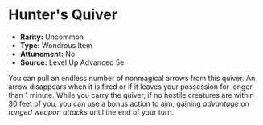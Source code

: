 # Hunter's Quiver

- **Rarity:** Uncommon
- **Type:** Wondrous Item
- **Attunement:** No
- **Source:** Level Up Advanced 5e

You can pull an endless number of nonmagical arrows from this quiver. An arrow disappears when it is fired or if it leaves your possession for longer than 1 minute. While you carry the quiver, if no hostile creatures are within 30 feet of you, you can use a bonus action to aim, gaining _advantage_  on _ranged weapon attacks_  until the end of your turn.
